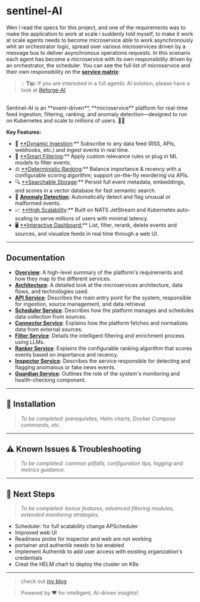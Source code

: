 # sentinel-AI
Wen I read the specs for this project, and one of the requirements was to make the application to work at scale 
i suddenly told myself, to make it work at scale agents needs to become microservice able to work asynchronously whit an orchestrator logic, 
spread over various microservices driven by a message bus to deliver asynchronous operations requests.
In this scenario each agent has become a microservice with its own responsibility driven by an orchestrator, the scheduler.
You can see the full list of microservice and their own responsibility on the [**service matrix**](docs/architecture.md#service-matrix):
<br />
> 💡 **Tip:** If you are interested in a full agentic AI solution, please have a look at [Reforge-AI](https://github.com/gsantopaolo/reforge-ai)

<br />
Sentinel-AI is an **event-driven**, **microservice** platform for real-time feed ingestion, filtering, ranking, 
and anomaly detection—designed to run on Kubernetes and scale to millions of users. 🚀🐳



**Key Features:**

* 🔗 [**Dynamic Ingestion](docs/api.md):** Subscribe to any data feed (RSS, APIs, webhooks, etc.) and ingest events in real time.
* 🧹 [**Smart Filtering](docs/filter.md):** Apply custom relevance rules or plug in ML models to filter events.
* ⚖️ [**Deterministic Ranking](docs/ranker.md):** Balance importance & recency with a configurable scoring algorithm; support on-the-fly reordering via APIs.
* 🔍 [**Searchable Storage](docs/inspector.md):** Persist full event metadata, embeddings, and scores in a vector database for fast semantic search.
* 🚨 [**Anomaly Detection**](docs/inspector.md): Automatically detect and flag unusual or malformed events.
* 📈 [**High Scalability](docs/architecture.md):** Built on NATS JetStream and Kubernetes auto-scaling to serve millions of users with minimal latency.
* 🖥️ [**Interactive Dashboard:](docs/web.md)** List, filter, rerank, delete events and sources, and visualize feeds in real time through a web UI.

---

## Documentation

- [**Overview**](docs/overview.md): A high-level summary of the platform's requirements and how they map to the different services.
- [**Architecture**](docs/architecture.md): A detailed look at the microservices architecture, data flows, and technologies used.
- [**API Service**](docs/api.md): Describes the main entry point for the system, responsible for ingestion, source management, and data retrieval.
- [**Scheduler Service**](docs/scheduler.md): Describes how the platform manages and schedules data collection from sources.
- [**Connector Service**](docs/connector.md): Explains how the platform fetches and normalizes data from external sources.
- [**Filter Service**](docs/filter.md): Details the intelligent filtering and enrichment process using LLMs.
- [**Ranker Service**](docs/ranker.md): Explains the configurable ranking algorithm that scores events based on importance and recency.
- [**Inspector Service**](docs/inspector.md): Describes the service responsible for detecting and flagging anomalous or fake news events.
- [**Guardian Service**](docs/guardian.md): Outlines the role of the system's monitoring and health-checking component.
---

## 🚀 Installation

> *To be completed: prerequisites, Helm charts, Docker Compose commands, etc.*

---

## ⚠️ Known Issues & Troubleshooting

> *To be completed: common pitfalls, configuration tips, logging and metrics guidance.*

---

## 🚧 Next Steps


> *To be completed: bonus features, advanced filtering modules, extended monitoring strategies.*
- Scheduler: for full scalability change APScheduler
- Improved web UI
- Readiness probe for inspector and web are not working
- portainer and authentik needs to be enabled
- Implement Authentik to add user access with existing organization's credentials 
- Creat the HELM chart to deploy the cluster on K8s
---

> check out [my blog](https://genmind.ch)

> Powered by ❤️ for intelligent, AI-driven insights!